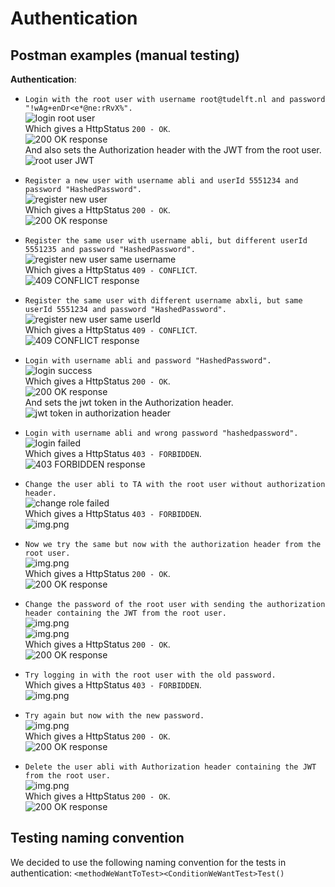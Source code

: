 # Authentication
## Postman examples (manual testing)
<!Post here some (no pun intended) Postman examples for your microservice and what to expect>
**Authentication**:
- ```Login with the root user with username root@tudelft.nl and password "!wAg+enDr<e*@ne:rRvX%".```\
  ![login root user](images/authentication/loginRootSuccess.png)\
  Which gives a HttpStatus ```200 - OK```.\
  ![200 OK response](images/authentication/responseRegisterNewUser.png)\
  And also sets the Authorization header with the JWT from the root user.\
  ![root user JWT](images/authentication/rootUserJWT.png)

- ```Register a new user with username abli and userId 5551234 and password "HashedPassword".```\
   ![register new user](images/authentication/registerNewUser.png)\
   Which gives a HttpStatus ```200 - OK```.\
   ![200 OK response](images/authentication/responseRegisterNewUser.png)

- ```Register the same user with username abli, but different userId 5551235 and password "HashedPassword".```\
  ![register new user same username](images/authentication/registerNewUserSameUsername.png)\
  Which gives a HttpStatus ```409 - CONFLICT```.\
  ![409 CONFLICT response](images/authentication/responseRegisterNewUserSameUsername.png)

- ```Register the same user with different username abxli, but same userId 5551234 and password "HashedPassword".```\
  ![register new user same userId](images/authentication/registerNewUserSameUserId.png)\
  Which gives a HttpStatus ```409 - CONFLICT```.\
  ![409 CONFLICT response](images/authentication/responseRegisterNewUserSameUserId.png)


- ```Login with username abli and password "HashedPassword".```\
  ![login success](images/authentication/loginSuccess.png)\
  Which gives a HttpStatus ```200 - OK```.\
  ![200 OK response](images/authentication/responseRegisterNewUser.png)\
  And sets the jwt token in the Authorization header.
  ![jwt token in authorization header](images/authentication/AuthorizationHeaderWithJWT.png)

- ```Login with username abli and wrong password "hashedpassword".```\
  ![login failed](images/authentication/loginFailed.png)\
  Which gives a HttpStatus ```403 - FORBIDDEN```.\
  ![403 FORBIDDEN response](images/authentication/responseLoginFailed.png)

- ```Change the user abli to TA with the root user without authorization header.```\
  ![change role failed](images/authentication/changeRoleFailed.png)\
  Which gives a HttpStatus ```403 - FORBIDDEN```.\
  ![img.png](images/authentication/responseForbiddenAccessDenied.png)

- ```Now we try the same but now with the authorization header from the root user.```\
  ![img.png](images/authentication/changeRoleSuccessWithRootUser.png)\
  Which gives a HttpStatus ```200 - OK```.\
  ![200 OK response](images/authentication/responseRegisterNewUser.png)


- ```Change the password of the root user with sending the authorization header containing the JWT from the root user.```\
  ![img.png](images/authentication/changePassword.png)\
  ![img.png](images/authentication/changeRoleSuccessWithRootUser.png)\
  Which gives a HttpStatus ```200 - OK```.\
  ![200 OK response](images/authentication/responseRegisterNewUser.png)

- ```Try logging in with the root user with the old password.```\
  Which gives a HttpStatus ```403 - FORBIDDEN```.\
  ![img.png](images/authentication/rootUserLoginFailed.png)

- ```Try again but now with the new password.```\
  ![img.png](images/authentication/loginRootUserNewPassword.png)\
  Which gives a HttpStatus ```200 - OK```.\
  ![200 OK response](images/authentication/responseRegisterNewUser.png)

- ```Delete the user abli with Authorization header containing the JWT from the root user.```\
  ![img.png](deleteUserSuccess.png)\
  Which gives a HttpStatus ```200 - OK```.\
  ![200 OK response](images/authentication/responseRegisterNewUser.png)
## Testing naming convention
We decided to use the following naming convention for the tests in authentication:
```<methodWeWantToTest><ConditionWeWantTest>Test()```